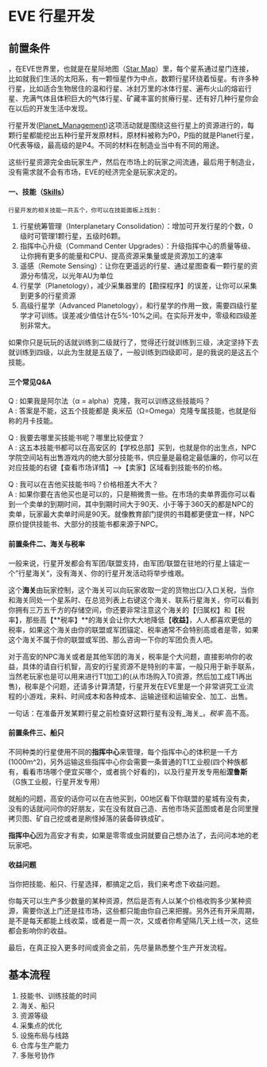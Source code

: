 # EVE 行星开发

## 前置条件

，在EVE世界里，也就是在星际地图（[Star Map](https://wiki.eveuniversity.org/Star_Map)）里，每个星系通过星门连接，比如就我们生活的太阳系，有一颗恒星作为中点，数颗行星环绕着恒星。有许多种行星，比如适合生物居住的温和行星、冰封万里的冰体行星、遍布火山的熔岩行星、充满气体且体积巨大的气体行星、矿藏丰富的贫瘠行星、还有好几种行星你会在以后的开发生活中发现。

行星开发\([Planet\_Management](https://wiki.eveuniversity.org/Skills:Planet_Management)\)这项活动就是围绕这些行星上的资源进行的，每颗行星都能挖出五种行星开发原材料，原材料被称为P0，P指的就是Planet行星，0代表等级，最高级的是P4。不同的材料在制造业当中有不同的用途。  
  
这些行星资源完全由玩家生产，然后在市场上的玩家之间流通，最后用于制造业，没有需求就不会有市场，EVE的经济完全是玩家决定的。

#### **一、技能（**[**Skills**](https://wiki.eveuniversity.org/Skills)**）**

    行星开发的相关技能一共五个，你可以在技能面板上找到：

1. 行星统筹管理（Interplanetary Consolidation）：增加可开发行星的个数，0级时可管理1颗行星，五级时6颗。
2. 指挥中心升级（Command Center Upgrades）：升级指挥中心的质量等级、让你拥有更多的能量和CPU、提高资源采集量或是资源加工的速率
3. 遥感（Remote Sensing）：让你在更遥远的行星、通过星图查看一颗行星的资源分布情况，以光年AU为单位
4. 行星学（Planetology），减少采集器里的【勘探程序】的误差，让你可以采集到更多的行星资源
5. 高级行星学（Advanced Planetology），和行星学的作用一致，需要四级行星学才可训练。误差减少值估计在5%-10%之间。在实际开发中，零级和四级差别非常大。

如果你只是玩玩的话就训练到二级就行了，觉得还行就训练到三级，决定坚持下去就训练到四级，以此为生就是五级了，一般训练到四级即可，是的我说的是这五个技能。

#### 三个常见Q&A

Q : 如果我是阿尔法（α = alpha）克隆，我可以训练这些技能吗？  
A : 答案是不能，这五个技能都是  奥米茄（Ω=Omega）克隆专属技能，也就是俗称的月卡技能。

Q : 我要去哪里买技能书呢？哪里比较便宜？  
A : 这五本技能书都可以在高安区的【学校总部】买到，也就是你的出生点，NPC学院空间站有出售游戏内的绝大部分技能书，供应量是最稳定最低廉的，你可以在对应技能的右键【查看市场详情】--&gt;【卖家】区域看到技能书的价格。  


Q : 我可以在吉他买技能书吗？价格相差大不大？  
A : 如果你要在吉他买也是可以的，只是稍微贵一些。在市场的卖单界面你可以看到一个卖单的到期时间，其中到期时间大于90天、小于等于360天的都是NPC的卖单，玩家最大卖单时间是90天。就像教育部门提供的书籍都更便宜一样，NPC原价提供技能书、大部分的技能书都来源于NPC。



#### 前置条件二、海关与税率

一般来说，行星开发都会有军团/联盟支持，由军团/联盟在驻地的行星上锚定一个”行星海关“，没有海关、你的行星开发活动将举步维艰。

这个**海关**由玩家控制，这个海关可以向玩家收取一定的货物出口/入口关税，当你和海关同处一个星系时、在总览列表上右键这个海关、联系行星海关，你可以看到你拥有三万五千方的存储空间，你还要非常注意这个海关的【归属权】和【税率】，那些高【**税率】**的海关会让你大大地降低【**收益】**，人人都喜欢更低的税率，如果这个海关由你的联盟或军团锚定、税率通常不会特别高或者是零，如果这个海关不属于你的联盟或军团、那么咨询一下你的军团负责人吧。

对于高安的NPC海关或者是其他军团的海关，税率是个大问题，直接影响你的收益，具体的请自行机智，高安的行星资源不是特别的丰富，一般只用于新手联系，当然老玩家也是可以用来进行T1加工\)的\(从市场购入T0资源，然后加工成T1再出售\)，税率是个问题，还请多计算清楚，行星开发在EVE里是一个非常讲究工业流程的小游戏，来料、时间成本和各种成本、运输途径和运输安全、加工、出售。

一句话：在准备开发某颗行星之前检查好这颗行星有没有_海关_，_税率_  高不高。

#### 前置条件三、船只

不同种类的行星使用不同的**指挥中心**来管理，每个指挥中心的体积是一千方\(1000m^2\)，另外运输这些指挥中心你会需要一条普通的T1工业舰\(四个种族都有，看看市场哪个便宜买哪个，或者挑个好看的\)，以及行星开发专用船**涅鲁斯**（G族工业舰，行星开发专用）

就船的问题，高安的话你可以在吉他买到，00地区看下你联盟的星城有没有卖，没有的话就问问你的好朋友，实在没有就自己造、吉他市场买蓝图或者是合同里搜拷贝图、矿自己挖或者是刷怪掉落的装备碎铁成矿。

**指挥中心**因为高安才有卖，如果是零零或虫洞就要自己想办法了，去问问本地的老玩家吧。



#### 收益问题

当你把技能、船只、行星选择，都搞定之后，我们来考虑下收益问题。

你每天可以生产多少数量的某种资源，然后是否有人以某个价格收购多少某种资源，需要你送上门还是挂市场，这些都只能由你自己来把握。另外还有开采周期，是不是每天都能上线收菜，或者是一周一次，又或者你希望隔几天上线一次，这些都会影响你的收益。

最后，在真正投入更多时间或资金之前，先尽量熟悉整个生产开发流程。

## 基本流程

1. 技能书、训练技能的时间
2. 海关、船只
3. 资源等级
4. 采集点的优化
5. 设施布局与线路
6. 仓库与生产能力
7. 多账号协作

